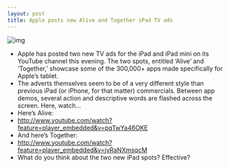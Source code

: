 ```yaml
---
layout: post
title: Apple posts new Alive and Together iPad TV ads
---
```

![img](http://media.idownloadblog.com/wp-content/uploads/2013/02/ipad-alive-tv-spot.png)
* Apple has posted two new TV ads for the iPad and iPad mini on its YouTube channel this evening. The two spots, entitled ‘Alive’ and ‘Together,’ showcase some of the 300,000+ apps made specifically for Apple’s tablet.
* The adverts themselves seem to be of a very different style than previous iPad (or iPhone, for that matter) commercials. Between app demos, several action and descriptive words are flashed across the screen. Here, watch…
* Here’s Alive:
* http://www.youtube.com/watch?feature=player_embedded&v=pqTwYa46OKE
* And here’s Together:
* http://www.youtube.com/watch?feature=player_embedded&v=jvRaNXmsqcM
* What do you think about the two new iPad spots? Effective?

